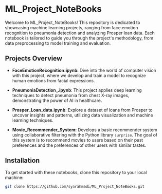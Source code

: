 # ML_Project_NoteBooks

Welcome to ML_Project_NoteBooks! This repository is dedicated to showcasing machine learning projects, ranging from face emotion recognition to pneumonia detection and analyzing Prosper loan data. Each notebook is tailored to guide you through the project's methodology, from data preprocessing to model training and evaluation.

## Projects Overview

- **FaceEmotionRecognition.ipynb**: Dive into the world of computer vision with this project, where we develop and train a model to recognize human emotions from facial expressions.

- **PneumoniaDetection_.ipynb**: This project applies deep learning techniques to detect pneumonia from chest X-ray images, demonstrating the power of AI in healthcare.

- **Prosper_Loan_data.ipynb**: Explore a dataset of loans from Prosper to uncover insights and patterns, utilizing data visualization and machine learning techniques.
  
- **Movie_Recommender_System:** Develops a basic recommender system using collaborative filtering with the Python library `surprise`. The goal of this system is to recommend movies to users based on their past preferences and the preferences of other users with similar tastes.

## Installation

To get started with these notebooks, clone this repository to your local machine:

```bash
git clone https://github.com/syarahmadi/ML_Project_NoteBooks.git
